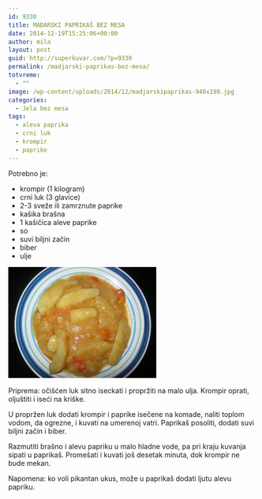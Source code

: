 ```yaml
---
id: 9330
title: MAĐARSKI PAPRIKAŠ BEZ MESA
date: 2014-12-19T15:25:06+00:00
author: mila
layout: post
guid: http://superkuvar.com/?p=9330
permalink: /madjarski-paprikas-bez-mesa/
totvreme:
  - ""
image: /wp-content/uploads/2014/12/madjarskipaprikas-940x198.jpg
categories:
  - Jela bez mesa
tags:
  - aleva paprika
  - crni luk
  - krompir
  - paprike
---
```

Potrebno je:

  * krompir (1 kilogram)
  * crni luk (3 glavice)
  * 2-3 sveže ili zamrznute paprike
  * kašika brašna
  * 1 kašičica aleve paprike
  * so
  * suvi biljni začin
  * biber
  * ulje

[<img class="alignnone size-medium wp-image-9333" src="/wp-content/uploads/2014/12/madjarskipaprikas-300x225.jpg" alt="madjarskipaprikas" width="300" height="225" />](/wp-content/uploads/2014/12/madjarskipaprikas.jpg)

Priprema: očišćen luk sitno iseckati i propržiti na malo ulja. Krompir oprati, oljuštiti i iseći na kriške.

U propržen luk dodati krompir i paprike isečene na komade, naliti toplom vodom, da ogrezne, i kuvati na umerenoj vatri. Paprikaš posoliti, dodati suvi biljni začin i biber.

Razmutiti brašno i alevu papriku u malo hladne vode, pa pri kraju kuvanja sipati u paprikaš. Promešati i kuvati još desetak minuta, dok krompir ne bude mekan.

Napomena: ko voli pikantan ukus, može u paprikaš dodati ljutu alevu papriku.